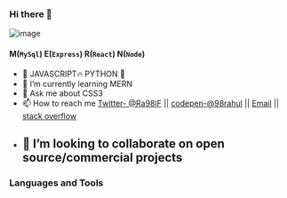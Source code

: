 ### Hi there 👋
![image](https://github.com/98rahul/98rahul/assets/71221556/a2cee8bc-068b-4508-873d-f1ec9820f0a4)
#### M(`MySql`)      E(`Express`)      R(`React`)     N(`Node`)




<!--
**98rahul/98rahul** is a ✨ _special_ ✨ repository because its `README.md` (this file) appears on your GitHub profile.
👯 I’m looking to collaborate on ...
- 🤔 I’m looking for help with ...
Here are some ideas to get you started:
-->
- 🔭  JAVASCRIPT🔥 PYTHON 🐍
- 🌱 I’m currently learning MERN 
- 💬 Ask me about CSS3
- 📫 How to reach me [Twitter- @Ra98lF](https://twitter.com/Ra98lF) ||
[codepen-@98rahul](https://codepen.io/98rahul) || [Email](17755nith@gmail.com) || [stack overflow](https://stackoverflow.com/users/19042385/rahul-raj)
 <!-- - 😄 Pronouns softTech
- ⚡ Fun fact Bachelors in Chemical Engineering 
Note:- Lot of private repo--😉😸 -->
-  ## 🏁 I’m looking to collaborate on open source/commercial projects

<!-- <img src="https://github-readme-stats.vercel.app/api?username=98rahul&&show_icons=true&title_color=462525&icon_color=212121&text_color=462525&bg_color=dbdbdb"  /> -->  


### Languages and Tools


